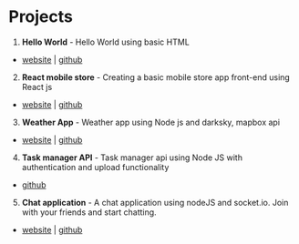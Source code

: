 # Projects

1. **Hello World** - Hello World using basic HTML

- [website](https://xerxes3117.github.io/hello-world/)  |  [github](https://github.com/xerxes3117/hello-world)

2. **React mobile store** - Creating a basic mobile store app front-end using React js

- [website](https://react-phone-store-vaibhav.netlify.com/)  |  [github](https://github.com/xerxes3117/react-mobile-store)

3. **Weather App** - Weather app using Node js and darksky, mapbox api 

- [website](https://vsnsi-weather-app.herokuapp.com/)  |  [github](https://github.com/xerxes3117/weather-app)

4. **Task manager API** - Task manager api using Node JS with authentication and upload functionality

- [github](https://github.com/xerxes3117/task-manager-api)

5. **Chat application** - A chat application using nodeJS and socket.io. Join with your friends and start chatting.

- [website](https://vsnsi-chat-app-nodsoc.herokuapp.com/)  |  [github](https://github.com/xerxes3117/chat-app-nodsoc)


